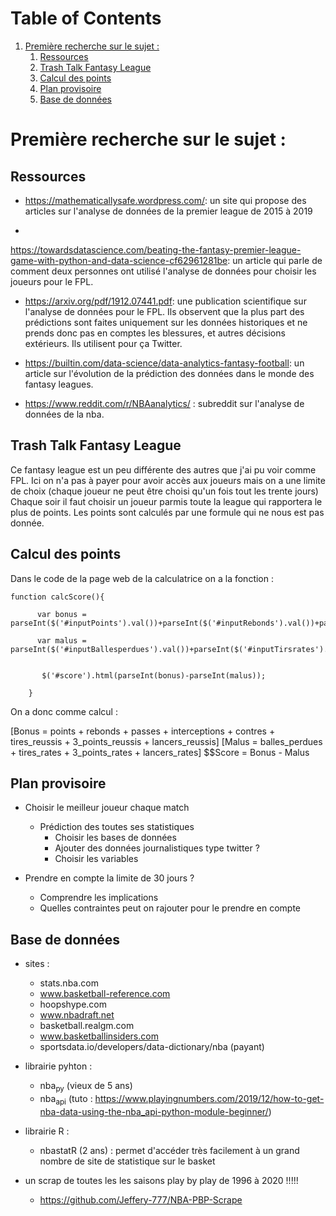 
# Table of Contents

1.  [Première recherche sur le sujet :](#org5858548)
    1.  [Ressources](#orgd744fba)
    2.  [Trash Talk Fantasy League](#orga4729d5)
    3.  [Calcul des points](#org063b0cd)
    4.  [Plan provisoire](#org73be7d5)
    5.  [Base de données](#org45af751)



<a id="org5858548"></a>

# Première recherche sur le sujet :


<a id="orgd744fba"></a>

## Ressources

-   <https://mathematicallysafe.wordpress.com/>: un site qui propose des articles sur l'analyse de données de la premier league de 2015 à 2019

-   

<https://towardsdatascience.com/beating-the-fantasy-premier-league-game-with-python-and-data-science-cf62961281be>: un article qui parle de comment deux personnes ont utilisé l'analyse de données pour choisir les joueurs pour le FPL. 

-   <https://arxiv.org/pdf/1912.07441.pdf>: une publication scientifique sur l'analyse de données pour le FPL. Ils observent que la plus part des prédictions sont faites uniquement sur les données historiques et ne prends donc pas en comptes les blessures, et autres décisions extérieurs. Ils utilisent pour ça Twitter.

-   <https://builtin.com/data-science/data-analytics-fantasy-football>: un article sur l'évolution de la prédiction des données dans le monde des fantasy leagues.

-   <https://www.reddit.com/r/NBAanalytics/> : subreddit sur l'analyse de données de la nba.


<a id="orga4729d5"></a>

## Trash Talk Fantasy League

Ce fantasy league est un peu différente des autres que j'ai pu voir comme FPL. Ici on n'a pas à payer pour avoir accès aux joueurs mais on a une limite de choix (chaque joueur ne peut être choisi qu'un fois tout les trente jours)
Chaque soir il faut choisir un joueur parmis toute la league qui rapportera le plus de points.
Les points sont calculés par une formule qui ne nous est pas donnée.


<a id="org063b0cd"></a>

## Calcul des points

Dans le code de la page web de la calculatrice on a la fonction :

    function calcScore(){
    
          var bonus = parseInt($('#inputPoints').val())+parseInt($('#inputRebonds').val())+parseInt($('#inputPasses').val())+parseInt($('#inputInterceptions').val())+parseInt($('#inputContres').val())+parseInt($('#inputTiresreussis').val())+parseInt($('#input3pointsreussis').val())+parseInt($('#inputLancersreussis').val());
    
          var malus = parseInt($('#inputBallesperdues').val())+parseInt($('#inputTirsrates').val())+parseInt($('#input3pointsrates').val())+parseInt($('#inputLancersrates').val());
    
    
           $('#score').html(parseInt(bonus)-parseInt(malus));
    
        }

On a donc comme calcul : 

\[Bonus = points + rebonds + passes + interceptions + contres + tires_reussis + 3_points_reussis + lancers_reussis\]
\[Malus = balles_perdues + tires_rates + 3_points_rates + lancers_rates\]
$$Score = Bonus - Malus


<a id="org73be7d5"></a>

## Plan provisoire

-   Choisir le meilleur joueur chaque match 
    -   Prédiction des toutes ses statistiques
        -   Choisir les bases de données
        -   Ajouter des données journalistiques type twitter ?
        -   Choisir les variables

-   Prendre en compte la limite de 30 jours ? 
    -   Comprendre les implications
    -   Quelles contraintes peut on rajouter pour le prendre en compte


<a id="org45af751"></a>

## Base de données

-   sites :
    -   stats.nba.com
    -   www.basketball-reference.com
    -   hoopshype.com
    -   www.nbadraft.net
    -   basketball.realgm.com
    -   www.basketballinsiders.com
    -   sportsdata.io/developers/data-dictionary/nba (payant)

-   librairie pyhton : 
    -   nba<sub>py</sub> (vieux de 5 ans)
    -   nba<sub>api</sub> (tuto : <https://www.playingnumbers.com/2019/12/how-to-get-nba-data-using-the-nba_api-python-module-beginner/>)

-   librairie R : 
    -   nbastatR (2 ans) : permet d'accéder très facilement à un grand nombre de site de statistique sur le basket

-   un scrap de toutes les les saisons play by play de 1996 à 2020 !!!!!
    -   <https://github.com/Jeffery-777/NBA-PBP-Scrape>

